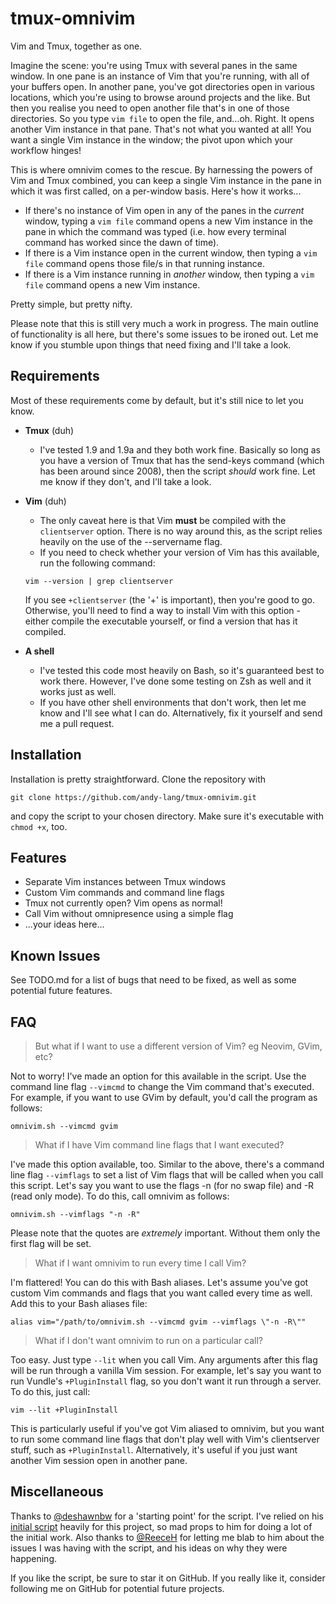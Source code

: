 # tmux-omnivim
Vim and Tmux, together as one.

Imagine the scene: you're using Tmux with several panes in the same window. In one pane is an instance of Vim that you're running, with all of your buffers open. In another pane, you've got directories open in various locations, which you're using to browse around projects and the like. But then you realise you need to open another file that's in one of those directories. So you type `vim file` to open the file, and...oh. Right. It opens another Vim instance in that pane. That's not what you wanted at all! You want a single Vim instance in the window; the pivot upon which your workflow hinges! 

This is where omnivim comes to the rescue. By harnessing the powers of Vim and Tmux combined, you can keep a single Vim instance in the pane in which it was first called, on a per-window basis. Here's how it works...
* If there's no instance of Vim open in any of the panes in the *current* window, typing a `vim file` command opens a new Vim instance in the pane in which the command was typed (i.e. how every terminal command has worked since the dawn of time).
* If there is a Vim instance open in the current window, then typing a `vim file` command opens those file/s in that running instance.
* If there is a Vim instance running in *another* window, then typing a `vim file` command opens a new Vim instance.

Pretty simple, but pretty nifty.

Please note that this is still very much a work in progress. The main outline of functionality is all here, but there's some issues to be ironed out. Let me know if you stumble upon things that need fixing and I'll take a look.

## Requirements
Most of these requirements come by default, but it's still nice to let you know.
* **Tmux** (duh)
  * I've tested 1.9 and 1.9a and they both work fine. Basically so long as you have a version of Tmux that has the send-keys command (which has been around since 2008), then the script *should* work fine. Let me know if they don't, and I'll take a look.
* **Vim** (duh)
  * The only caveat here is that Vim **must** be compiled with the `clientserver` option. There is no way around this, as the script relies heavily on the use of the --servername flag.
  * If you need to check whether your version of Vim has this available, run the following command:

  `vim --version | grep clientserver`
  
  If you see `+clientserver` (the '+' is important), then you're good to go. Otherwise, you'll need to find a way to install Vim with this option - either compile the executable yourself, or find a version that has it compiled.
* **A shell**
  * I've tested this code most heavily on Bash, so it's guaranteed best to work there. However, I've done some testing on Zsh as well and it works just as well.
  * If you have other shell environments that don't work, then let me know and I'll see what I can do. Alternatively, fix it yourself and send me a pull request.
 

## Installation
Installation is pretty straightforward. Clone the repository with

`git clone https://github.com/andy-lang/tmux-omnivim.git`

and copy the script to your chosen directory. Make sure it's executable with `chmod +x`, too.

## Features
* Separate Vim instances between Tmux windows
* Custom Vim commands and command line flags
* Tmux not currently open? Vim opens as normal!
* Call Vim without omnipresence using a simple flag
* ...your ideas here...


## Known Issues
See TODO.md for a list of bugs that need to be fixed, as well as some potential future features.


## FAQ
> But what if I want to use a different version of Vim? eg Neovim, GVim, etc?

Not to worry! I've made an option for this available in the script. Use the command line flag `--vimcmd` to change the Vim command that's executed. For example, if you want to use GVim by default, you'd call the program as follows:

`omnivim.sh --vimcmd gvim`

> What if I have Vim command line flags that I want executed?

I've made this option available, too. Similar to the above, there's a command line flag `--vimflags` to set a list of Vim flags that will be called when you call this script. Let's say you want to use the flags -n (for no swap file) and -R (read only mode). To do this, call omnivim as follows:

`omnivim.sh --vimflags "-n -R"`

Please note that the quotes are *extremely* important. Without them only the first flag will be set.

> What if I want omnivim to run every time I call Vim?

I'm flattered! You can do this with Bash aliases. Let's assume you've got custom Vim commands and flags that you want called every time as well. Add this to your Bash aliases file:

`alias vim="/path/to/omnivim.sh --vimcmd gvim --vimflags \"-n -R\""`

> What if I don't want omnivim to run on a particular call?

Too easy. Just type `--lit` when you call Vim. Any arguments after this flag will be run through a vanilla Vim session. For example, let's say you want to run Vundle's `+PluginInstall` flag, so you don't want it run through a server. To do this, just call:

`vim --lit +PluginInstall`

This is particularly useful if you've got Vim aliased to omnivim, but you want to run some command line flags that don't play well with Vim's clientserver stuff, such as `+PluginInstall`. Alternatively, it's useful if you just want another Vim session open in another pane.


## Miscellaneous
Thanks to [@deshawnbw](http://github.com/deshawnbw) for a 'starting point' for the script. I've relied on his [initial script](https://gist.github.com/deshawnbw/2792055) heavily for this project, so mad props to him for doing a lot of the initial work. Also thanks to [@ReeceH](http://github.com/ReeceH) for letting me blab to him about the issues I was having with the script, and his ideas on why they were happening.

If you like the script, be sure to star it on GitHub. If you really like it, consider following me on GitHub for potential future projects.
